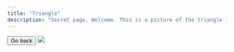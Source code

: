 ```yaml
---
title: "Triangle"
description: "Secret page. Welcome. This is a picture of the triangle I created in a free editor. Through a process of tedious resizing, copy and pasting, this triangle mutated into the crane icon you see everywhere on this site. On hovering, the triangle will cycle through a series of hues."
---
```


<button onclick="history.back()" class="irevamp-mx-auto intro-about bold600 uppercase pagenotfound-button" style="">Go back</button>
<img class="crane irevamp-mx-auto" src="{{ '/img/triangle.png' }}">


